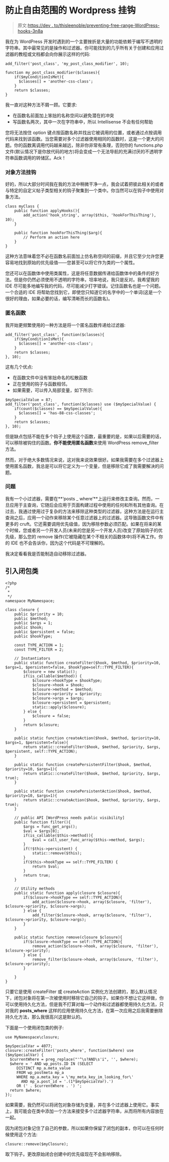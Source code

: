 # 防止自由范围的 Wordpress 挂钩

> 原文:[https://dev . to/thisleenoble/preventing-free-range-WordPress-hooks-3n8a](https://dev.to/thisleenoble/preventing-free-range-wordpress-hooks-3n8a)

我在为 WordPress 开发时遇到的一个主要挫折是大量的功能依赖于编写不透明的字符串。其中最常见的是操作和过滤器。你可能找到的几乎所有关于创建和应用过滤器的教程或文档都会向你展示这样的代码:

```
add_filter('post_class', 'my_post_class_modifier', 10);

function my_post_class_modifier($classes){
    if($myConditionIsMet){
      $classes[] = 'another-css-class';
    }
    return $classes;
} 
```

我一直对这种方法不屑一顾。它要求:

*   在函数名前面加上笨拙的名称空间以避免潜在的冲突
*   写函数名两次，其中一次在字符串中，所以 Intellisense 不会有任何帮助

您将无法按住 option 键点按函数名称并找出它被调用的位置，或者通过点按调用代码来找到该函数。当您需要对多个过滤器使用相同的函数时，这是一个更大的问题。你的函数离调用代码越来越远，除非你非常有条理，否则你的 functions.php 文件(默认情况下是你放代码的地方)将会变成一个无法导航的充满讨厌的不透明字符串函数调用的转储区。Ack！

### [](#object-method-hooks)对象方法挂钩

好的，所以大部分时间我在我的方法中稍微干净一点，我会试着把彼此相关的或者与特定的自定义帖子类型相关的钩子聚集到一个类中。你当然可以在钩子中使用对象方法。

```
class myClass {
    public function applyHooks(){
        add_action('hook_string', array($this, 'hookForThisThing'), 10);
    }

    public function hookForThisThing($arg){
        // Perform an action here
    }
} 
```

这种方法意味着您不必在函数名前面加上仿名称空间的前缀，并且它至少允许您更容易地找到原始的优先级值——您甚至可以将它作为类的一个属性。

您还可以在函数体中使用类属性，这是将任意数据传递给函数体中的条件的好方法。但是你仍然必须使用不透明的字符串，坦率地说，我只是反对。我希望我的 IDE 尽可能多地编写我的代码，尽可能减少打字错误。记住函数名也是一个问题。一个合适的 IDE 将帮助您找到它，即使您只知道它的名字中的一个单词(这是一个很好的理由，如果必要的话，编写清晰而长的函数名)。

### [](#anonymous-functions)匿名函数

我开始更频繁使用的一种方法是将一个匿名函数传递给过滤器:

```
add_filter('post_class', function($classes){
    if($myConditionIsMet){
      $classes[] = 'another-css-class';
    }
    return $classes;
}, 10); 
```

这有几个优点:

*   在函数文件中没有笨拙命名的松散函数
*   正在使用的钩子与函数相邻。
*   如果需要，可以传入局部变量，如下所示:

```
$mySpecialValue = 87;
add_filter('post_class', function($classes) use ($mySpecialValue) {
    if(count($classes) == $mySpecialValue){
      $classes[] = 'has-88-css-classes';
    }
    return $classes;
}, 10); 
```

但是缺点包括不能在多个钩子上使用这个函数，最重要的是，如果以后需要的话，可以移除被钩住的函数。**你不能使用匿名函数**来使用 WordPress remove_filter 方法。

然而，对于绝大多数情况来说，这对我来说效果很好。如果我需要在多个过滤器上使用匿名函数，我总是可以将它定义为一个变量，但是移除它成了我需要解决的问题。

### [](#the-problem)问题

我有一个小过滤器，需要在**‘posts _ where’**上运行来修改主查询。然而，一旦应用于主查询，它随后会应用于页面构建过程中使用的任何和所有其他查询。在过去，我通过使用过于复杂的方法来移除这种类型的过滤器，这种方法是在运行主查询之后，应用一个动作来移除某个任意过滤器上的过滤器。这导致函数文件中有更多的 cruft。它还需要调用优先级值，因为移除参数必须匹配。如果在将来的某个时候，您或者另一个开发人员(未来的您是另一个开发人员)改变了原始钩子的优先级，那么您的 remove 操作(它被隐藏在某个不相关的函数体中)将不再工作。你的 IDE 也不会告诉你，因为这个代码是不可理解的。

我决定看看我是否能制造自动移除过滤器。

## [](#introducing-the-closure-class)引入闭包类

```
<?php
/*
 *
 */
namespace MyNamespace;

class closure {
    public $priority = 10;
    public $method;
    public $args = 1;
    public $hook;
    public $persistent = false;
    public $hookType;

    const TYPE_ACTION = 1;
    const TYPE_FILTER = 2;

    // Instantiators
    public static function createFilter($hook, $method, $priority=10, $args=1, $persistent=false, $hookType=self::TYPE_FILTER){
        $closure = new static();
        if(is_callable($method)) {
            $closure->hookType = $hookType;
            $closure->hook = $hook;
            $closure->method = $method;
            $closure->priority = $priority;
            $closure->args = $args;
            $closure->persistent = $persistent;
            static::apply($closure);
        } else {
            $closure = false;
        }
        return $closure;
    }

    public static function createAction($hook, $method, $priority=10, $args=1, $persistent=false){
        return static::createFilter($hook, $method, $priority, $args, $persistent, self::TYPE_ACTION);
    }

    public static function createPersistentFilter($hook, $method, $priority=10, $args=1){
        return static::createFilter($hook, $method, $priority, $args, true);
    }

    public static function createPersistentAction($hook, $method, $priority=10, $args=1){
        return static::createAction($hook, $method, $priority, $args, true);
    }

    // public API [WordPress needs public visibility]
    public function filter(){
        $args = func_get_args();
        $val = $args[0];
        if(is_callable($this->method)){
            $val = call_user_func_array($this->method, $args);
        }
        if(!$this->persistent) {
            static::remove($this);
        }
        if($this->hookType == self::TYPE_FILTER) {
            return $val;
        }
        return true;
    }

    // Utility methods
    public static function apply(closure $closure){
        if($closure->hookType == self::TYPE_ACTION){
            add_action($closure->hook, array($closure, 'filter'), $closure->priority, $closure->args);
        } else {
            add_filter($closure->hook, array($closure, 'filter'), $closure->priority, $closure->args);
        }
    }

    public static function remove(closure $closure){
        if($closure->hookType == self::TYPE_ACTION){
            remove_action($closure->hook, array($closure, 'filter'), $closure->priority);
        } else {
            remove_filter($closure->hook, array($closure, 'filter'), $closure->priority);
        }

    }
} 
```

只要它是使用 createFilter 或 createAction 实例化方法创建的，那么默认情况下，闭包对象将在第一次被使用时移除它自己的钩子。如果你不想让它这样做，你可以使用持久化方法，但是我不打算对每一个动作和过滤器都使用持久化方法，只对我的 **posts_where** 这样的应用使用持久化方法，在第一次应用之后我需要删除持久化方法，那么我很高兴这是默认的。

下面是一个使用闭包类的例子:

```
use MyNamespace\closure;

$mySpecialVar = 4077;
closure::createFilter('posts_where', function($where) use ($mySpecialVar) {
  $currentWhere = preg_replace("'^\s?AND\s'i", '', $where);
  $where = ' AND wp_posts.ID IN (SELECT 
     DISTINCT mp_a.meta_value
     FROM wp_postmeta mp_a
     WHERE mp_a.meta_key = \'my_meta_key_im_looking_for\'
       AND mp_a.post_id = '.(1*$mySpecialVar).') 
     OR (' . $currentWhere . ') ';
  return $where;
}); 
```

如果需要，我仍然可以将闭包对象存储为变量，并在多个过滤器上使用它。事实上，我可能会在类中添加一个方法来接受多个过滤器字符串，从而将所有内容放在一起。

因为闭包对象记住了自己的参数，所以如果你保留了闭包的副本，你可以在任何时候使用这个方法:

```
closure::remove($myClosure); 
```

取下钩子。更改原始闭合创建中的优先级现在不会影响移除。